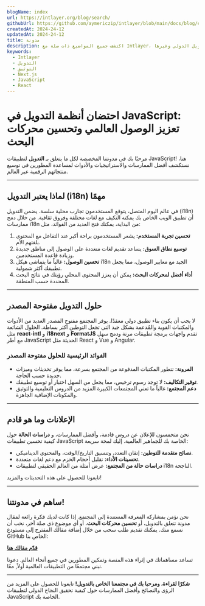 ```yaml
---
blogName: index
url: https://intlayer.org/blog/search/
githubUrl: https://github.com/aymericzip/intlayer/blob/main/docs/blog/en/index.md
createdAt: 2024-24-12
updatedAt: 2024-24-12
title: مدونة
description: اكتشف جميع المواضيع ذات صلة مع Intlayer، التدويل الدولي وغيرها
keywords:
  - Intlayer
  - التدويل
  - التوثيق
  - Next.js
  - JavaScript
  - React
---
```


# احتضان أنظمة التدويل في JavaScript: تعزيز الوصول العالمي وتحسين محركات البحث

مرحبًا بك في مدونتنا المخصصة لكل ما يتعلق بـ **التدويل** لتطبيقات JavaScript! هنا، نستكشف أفضل الممارسات والاستراتيجيات والأدوات لمساعدة المطورين في توسيع منتجاتهم الرقمية عبر العالم.

---

## لماذا يعتبر التدويل (i18n) مهمًا

في عالم اليوم المتصل، يتوقع المستخدمون تجارب محلية سلسة. يضمن التدويل (i18n) أن تطبيق الويب الخاص بك يمكنه التكيف مع لغات مختلفة وفروق ثقافية. من خلال دمج ممارسات i18n من البداية، يمكنك فتح العديد من الفوائد، مثل:

1. **تحسين تجربة المستخدم:** يشعر المستخدمون براحة أكبر عند التفاعل مع المحتوى بلغتهم الأم.
2. **توسيع نطاق السوق:** يساعد تقديم لغات متعددة على الوصول إلى مناطق جديدة وزيادة قاعدة المستخدمين.
3. **تحسين الوصول:** غالباً ما يتماشى هيكل i18n الجيد مع معايير الوصول، مما يجعل تطبيقك أكثر شمولية.
4. **أداء أفضل لمحركات البحث:** يمكن أن يعزز المحتوى المحلي رؤيتك في نتائج البحث المحددة حسب المنطقة.

---

## حلول التدويل مفتوحة المصدر

لا يجب أن يكون بناء تطبيق دولي معقدًا. يوفر المجتمع مفتوح المصدر العديد من الأدوات والمكتبات القوية والمُدعمة بشكل جيد التي تجعل التوطين أكثر بساطة. الحلول الشائعة مثل **react-intl** و **i18next** و **FormatJS** تقدم واجهات برمجة تطبيقات مرنة ودمج سهل مع أطر JavaScript الحديثة مثل React و Vue و Angular.

### الفوائد الرئيسية للحلول مفتوحة المصدر

- **المرونة:** تتطور المكتبات المدفوعة من المجتمع بسرعة، مما يوفر تحديثات وميزات جديدة حسب الحاجة.
- **توفير التكاليف:** لا توجد رسوم ترخيص، مما يجعل من السهل اختبار أو توسيع تطبيقك.
- **دعم المجتمع:** غالباً ما تعني المجتمعات الكبيرة المزيد من الدروس التعليمية والتوثيق والمكونات الإضافية الجاهزة.

---

## الإعلانات وما هو قادم

نحن متحمسون للإعلان عن دروس قادمة، وأفضل الممارسات، و **دراسات الحالة** حول كيفية تحسين تطبيقات JavaScript الخاصة بك للجماهير العالمية. إليك لمحة سريعة:

- **نصائح متقدمة للتوطين:** إتقان التعدد، وتنسيق التاريخ/الوقت، والمحتوى الديناميكي.
- **تحسينات الأداء:** تقليل أحجام الحزم مع دعم لغات متعددة.
- **دراسات حالة من المجتمع:** عرض أمثلة من العالم الحقيقي لتطبيقات i18n الناجحة.

تابعونا للحصول على هذه التحديثات والمزيد!

---

## ساهم في مدونتنا!

نحن نؤمن بمشاركة المعرفة المستندة إلى المجتمع. إذا كانت لديك فكرة رائعة لمقال مدونة تتعلق بالتدويل، أو **تحسين محركات البحث**، أو أي موضوع ذي صلة آخر، نحب أن نسمع منك. يمكنك تقديم طلب سحب من خلال إضافة مقالك المقترح إلى مستودع GitHub الخاص بنا:

[**قدّم مقالك هنا**](https://github.com/aymericzip/intlayer/blob/main/docs/blog)

تساعد مساهماتك في إثراء هذه المنصة وتمكين المطورين في جميع أنحاء العالم. دعونا نبني مجتمعًا من التطبيقات العالمية أولاً, معًا.

---

**شكرًا لقراءة، ومرحبا بك في مجتمعنا الخاص بالتدويل!** تابعونا للحصول على المزيد من الرؤى والنصائح وأفضل الممارسات حول كيفية تحقيق النجاح الدولي لتطبيقات JavaScript الخاصة بك.

